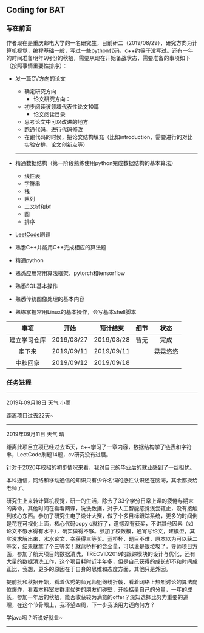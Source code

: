 ##  Coding for BAT

### 写在前面

作者现在是重庆邮电大学的一名研究生，目前研二（2019/08/29），研究方向为计算机视觉，编程基础一般，写过一些python代码，c++约等于没写过。还有一年的时间准备明年9月份的秋招，需要从现在开始备战状态，需要准备的事项如下（按照事情重要性排序）：

* 发一篇CV方向的论文
  * 确定研究方向
    - 论文研究方向：
  * 初步阅读该领域代表性论文10篇
    * 论文阅读目录
  * 思考论文中可以改进的地方
  * 跑通代码，进行代码修改
  * 在跑代码的时候，把论文结构填充（比如introduction、需要进行的对比实验安排、论文创新点等）
  
  ---
  
  
  
* 精通数据结构（第一阶段熟练使用python完成数据结构的基本算法）
  * 线性表
  * 字符串
  * 栈
  * 队列
  * 二叉树和树
  * 图
  * 排序
  
* [LeetCode刷题](https://leetcode-cn.com/problemset/all/)

* 熟悉C++并能用C++完成相应的算法题

* 精通python

* 熟悉应用常用算法框架，pytorch和tensorflow

* 熟悉SQL基本操作

* 熟悉传统图像处理的基本内容

* 熟练掌握常用Linux的基本操作，会写基本shell脚本

| 事项            | 开始          | 预计结束      | 细节 | 状态     |
| :-------------: | :-----------: | :-----------: | :--: | :------: |
| 建立学习仓库 | 2019/08/27 | 2019/08/28 | 暂无 | 完成 |
| 定下来 |2019/09/11|2019/09/11||晃晃悠悠|
| 中秋回家 |2019/09/12|2019/09/18|||



### 任务进程

---

2019年09月18日 天气 小雨

距离项目过去22天~

---

2019年09月11日 天气 晴

距离此项目立项已经过去15天，c++学习了一章内容，数据结构学了链表和字符串，LeetCode刷题14题，cv研究没有进展。

针对于2020年校招的初步情况来看，我对自己的毕业后的就业感到了一丝担忧。

本科通信，网络和移动通信的知识只有少许名词的感性认识还在脑海，其余都换给老师了。

研究生上来转计算机视觉，研一的生活，除去了33个学分日常上课的疲倦与期末的奔命，其他时间在看看网课，洗洗数据，对于人工智能感觉浅尝辄止，没有接触到核心东西。参加了研究生电子设计大赛，做了个多目标跟踪系统，更多的时间倒是花在可视化上面，核心代码copy c就行了，遗憾没有获奖，不讲其他因素（如论文不够水得有水平），确实做得不够。参加了校数模，通宵写论文，建模型，其实没求解出来，水水论文，幸获得三等奖。蓝桥杯，题目不难，原本以为可以获二等奖，结果就拿了个三等奖！就蓝桥杯的含金量，可以说是很垃圾了。导师项目方面，参加了航天项目的数据清洗，TRECVID2019的跟踪模块的设计与优化，还有大量的数据清洗工作，这个项目耗时近半年多，但是自己获得的成长却不和时间成正比，我想，更多的原因在于自身的思维和态度方面，其他只是外因。

提前批和秋招开始，看着优秀的师兄师姐纷纷折戟，看着网络上热烈讨论的算法岗位爆炸，看着本科室友群里优秀的朋友们碰壁，开始掂量自己的分量，一年的成长，参加一年后的秋招，能否收获较为满意的offer？深知选择比努力重要的道理，在这个节骨眼上，我环望四周，下一步我该用力迈向何方？

学java吗？听说好就业~

---







